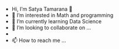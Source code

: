 - Hi, I’m Satya Tamarana  👋 
- 👀 I’m interested in Math and programming
- 🌱 I’m currently learning Data Science 
- 💞️ I’m looking to collaborate on ...
-   
- 📫 How to reach me ...

<!---
satya-81/satya-81 is a ✨ special ✨ repository because its `README.md` (this file) appears on your GitHub profile.
You can click the Preview link to take a look at your changes.
--->
